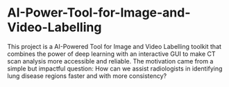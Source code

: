 # AI-Power-Tool-for-Image-and-Video-Labelling
This project is a AI-Powered Tool for Image and Video Labelling toolkit that combines the power of deep learning with an interactive GUI to make CT scan analysis more accessible and reliable. The motivation came from a simple but impactful question: How can we assist radiologists in identifying lung disease regions faster and with more consistency?
